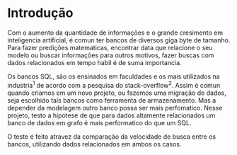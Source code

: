 # Introdução

Com o aumento da quantidade de informações e o grande cresimento em inteligencia artificial, é comun ter bancos de diversos giga byte de tamanho.
Para fazer predições matematicas, encontrar data que relacione o seu modelo ou buscar informações para outros motivos, fazer buscas com dados relacionados em tempo habil é de suma importancia.

Os bancos SQL, são os ensinados em faculdades e os mais utilizados na industria<sup>1</sup> de acordo com a pesquisa do stack-overflow<sup>2</sup>. Assim é comun quando criamos em um novo projeto, ou fazemos uma migração de dados, seja escolhido tais bancos como ferramenta de armazenamento. Mas a depender da modelagem outro banco possa ser mais perfomatico. Nesse projeto, testo a hipótese de que para dados altamente relacionados um banco de dados em grafo é mais performatico do que um SQL.

O teste é feito atravez da comparação da velocidade de busca entre os bancos, utilizando dados relacionados em ambos os casos.
